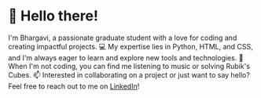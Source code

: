 # 👋 Hello there! 
I'm Bhargavi, a passionate graduate student with a love for coding and creating impactful projects.
💻 My expertise lies in Python, HTML, and CSS, and I'm always eager to learn and explore new tools and technologies.
🌟 When I'm not coding, you can find me listening to music or solving Rubik's Cubes.
📫 Interested in collaborating on a project or just want to say hello? Feel free to reach out to me on [LinkedIn](https://www.linkedin.com/in/bhargavi-subash/)!
<!---
bhargavisubash/bhargavisubash is a ✨ special ✨ repository because its `README.md` (this file) appears on your GitHub profile.
You can click the Preview link to take a look at your changes.
--->

